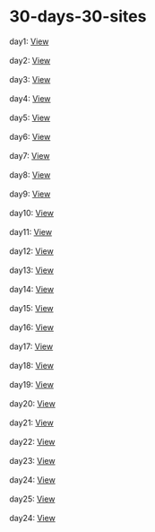 # 30-days-30-sites



day1: <a href="https://the-livrodjx.github.io/30-days-30-sites/day1/" target="_blank">View</a><br><br>
day2: <a href="https://the-livrodjx.github.io/30-days-30-sites/day2/" target="_blank">View</a><br><br>
day3: <a href="https://the-livrodjx.github.io/30-days-30-sites/day3/" target="_blank">View</a><br><br>
day4: <a href="https://the-livrodjx.github.io/30-days-30-sites/day4/" target="_blank">View</a><br><br>
day5: <a href="https://the-livrodjx.github.io/30-days-30-sites/day5/" target="_blank">View</a><br><br>
day6: <a href="https://the-livrodjx.github.io/30-days-30-sites/day6/" target="_blank">View</a><br><br>
day7: <a href="https://the-livrodjx.github.io/30-days-30-sites/day7/" target="_blank">View</a><br><br>
day8: <a href="https://the-livrodjx.github.io/30-days-30-sites/day8/" target="_blank">View</a><br><br>
day9: <a href="https://the-livrodjx.github.io/30-days-30-sites/day9/" target="_blank">View</a><br><br>
day10: <a href="https://the-livrodjx.github.io/30-days-30-sites/day10/" target="_blank">View</a><br><br>
day11: <a href="https://the-livrodjx.github.io/30-days-30-sites/day11/" target="_blank">View</a><br><br>
day12: <a href="https://the-livrodjx.github.io/30-days-30-sites/day12/" target="_blank">View</a><br><br>
day13: <a href="https://the-livrodjx.github.io/30-days-30-sites/day13/" target="_blank">View</a><br><br>
day14: <a href="https://the-livrodjx.github.io/30-days-30-sites/day14/" target="_blank">View</a><br><br>
day15: <a href="https://the-livrodjx.github.io/30-days-30-sites/day15/" target="_blank">View</a><br><br>
day16: <a href="https://the-livrodjx.github.io/30-days-30-sites/day16/" target="_blank">View</a><br><br>
day17: <a href="https://the-livrodjx.github.io/30-days-30-sites/day17/" target="_blank">View</a><br><br>
day18: <a href="https://the-livrodjx.github.io/30-days-30-sites/day18/" target="_blank">View</a><br><br>
day19: <a href="https://the-livrodjx.github.io/30-days-30-sites/day19/" target="_blank">View</a><br><br>
day20: <a href="https://the-livrodjx.github.io/30-days-30-sites/day20/" target="_blank">View</a><br><br>
day21: <a href="https://the-livrodjx.github.io/30-days-30-sites/day21/" target="_blank">View</a><br><br>
day22: <a href="https://the-livrodjx.github.io/30-days-30-sites/day22/" target="_blank">View</a><br><br>
day23: <a href="https://the-livrodjx.github.io/30-days-30-sites/day23/" target="_blank">View</a><br><br>
day24: <a href="https://the-livrodjx.github.io/30-days-30-sites/day24/" target="_blank">View</a><br><br>
day25: <a href="https://the-livrodjx.github.io/30-days-30-sites/day25/" target="_blank">View</a><br><br>
day24: <a href="https://the-livrodjx.github.io/30-days-30-sites/day26/" target="_blank">View</a><br><br>
